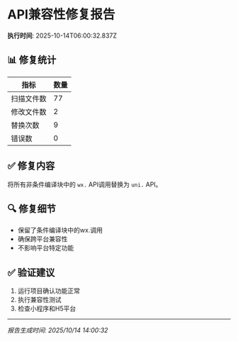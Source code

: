 # API兼容性修复报告

**执行时间**: 2025-10-14T06:00:32.837Z

## 📊 修复统计

| 指标 | 数量 |
|------|------|
| 扫描文件数 | 77 |
| 修改文件数 | 2 |
| 替换次数 | 9 |
| 错误数 | 0 |

## ✅ 修复内容

将所有非条件编译块中的 `wx.` API调用替换为 `uni.` API。

## 🔍 修复细节

- 保留了条件编译块中的wx.调用
- 确保跨平台兼容性
- 不影响平台特定功能



## ✅ 验证建议

1. 运行项目确认功能正常
2. 执行兼容性测试
3. 检查小程序和H5平台

---

*报告生成时间: 2025/10/14 14:00:32*
